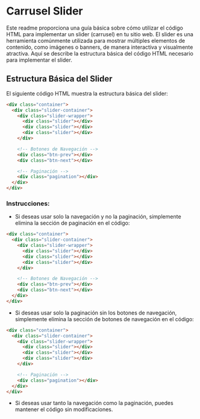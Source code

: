 # Carrusel Slider 

Este readme proporciona una guía básica sobre cómo utilizar el código HTML para implementar un slider (carrusel) en tu sitio web. El slider es una herramienta comúnmente utilizada para mostrar múltiples elementos de contenido, como imágenes o banners, de manera interactiva y visualmente atractiva. Aquí se describe la estructura básica del código HTML necesario para implementar el slider.

## Estructura Básica del Slider

El siguiente código HTML muestra la estructura básica del slider:

```html
<div class="container">
  <div class="slider-container">
    <div class="slider-wrapper">
      <div class="slider"></div>
      <div class="slider"></div>
      <div class="slider"></div>
    </div>

    <!-- Botones de Navegación -->
    <div class="btn-prev"></div>
    <div class="btn-next"></div>

    <!-- Paginación -->
    <div class="pagination"></div>
  </div>
</div>
```

### Instrucciones:

- Si deseas usar solo la navegación y no la paginación, simplemente elimina la sección de paginación en el código:

```html
<div class="container">
  <div class="slider-container">
    <div class="slider-wrapper">
      <div class="slider"></div>
      <div class="slider"></div>
      <div class="slider"></div>
    </div>

    <!-- Botones de Navegación -->
    <div class="btn-prev"></div>
    <div class="btn-next"></div>
  </div>
</div>
```

- Si deseas usar solo la paginación sin los botones de navegación, simplemente elimina la sección de botones de navegación en el código:

```html
<div class="container">
  <div class="slider-container">
    <div class="slider-wrapper">
      <div class="slider"></div>
      <div class="slider"></div>
      <div class="slider"></div>
    </div>

    <!-- Paginación -->
    <div class="pagination"></div>
  </div>
</div>
```

- Si deseas usar tanto la navegación como la paginación, puedes mantener el código sin modificaciones.
